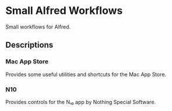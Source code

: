 # Small Alfred Workflows

Small workflows for Alfred.

## Descriptions

### Mac App Store

Provides some useful utilities and shortcuts for the Mac App Store.

### N10

Provides controls for the N₁₀ app by Nothing Special Software.
